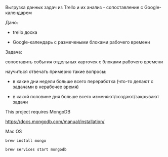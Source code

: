 
Выгрузка данных задач из Trello и их анализ - сопоставление с Google-календарем

Дано:

- trello доска

- Google-календарь с размечеными блоками рабочего времени

Задача:

сопоставить события отдельных карточек с блоками рабочего времени

научиться отвечать примерно такие вопросы:

- в какие дни недели больше всего переработка (что-то делают с задачами в нерабочее время)

- в какой половине дня больше всего изменяют/создают/закрывают задачи

This project requires MongoDB

https://docs.mongodb.com/manual/installation/

Mac OS

```$bash
brew install mongo

brew services start mongodb
```



